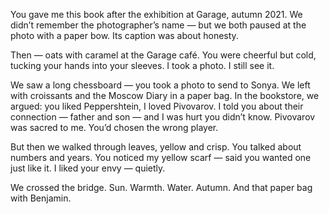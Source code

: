 You gave me this book after the exhibition at Garage, autumn 2021.
We didn’t remember the photographer’s name — but we both paused at the photo with a paper bow.
Its caption was about honesty.

Then — oats with caramel at the Garage café.
You were cheerful but cold, tucking your hands into your sleeves. I took a photo.
I still see it.

We saw a long chessboard — you took a photo to send to Sonya.
We left with croissants and the Moscow Diary in a paper bag.
In the bookstore, we argued: you liked Peppershtein, I loved Pivovarov.
I told you about their connection — father and son — and I was hurt you didn’t know.
Pivovarov was sacred to me.
You’d chosen the wrong player.

But then we walked through leaves, yellow and crisp.
You talked about numbers and years.
You noticed my yellow scarf — said you wanted one just like it.
I liked your envy — quietly.

We crossed the bridge.
Sun.
Warmth.
Water.
Autumn.
And that paper bag with Benjamin.
